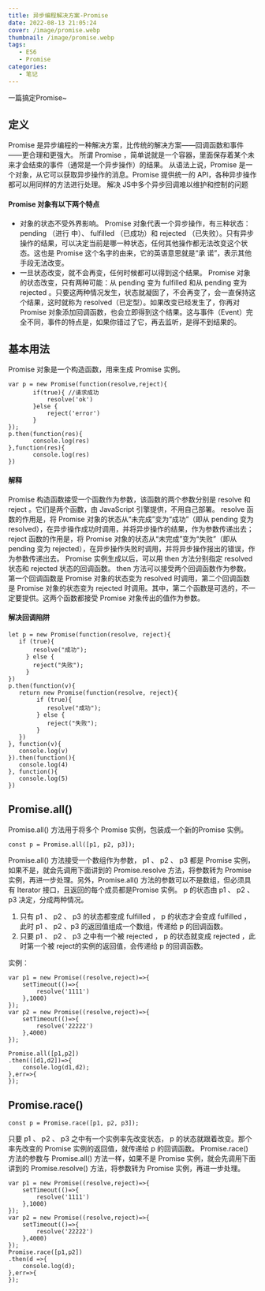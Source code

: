 ```yaml
---
title: 异步编程解决方案-Promise
date: 2022-08-13 21:05:24
cover: /image/promise.webp
thumbnail: /image/promise.webp
tags: 
   - ES6
   - Promise
categories:
   - 笔记
---
```

一篇搞定Promise~
<!--more-->
## 定义
Promise 是异步编程的一种解决方案，比传统的解决方案——回调函数和事件——更合理和更强大。
所谓 Promise ，简单说就是一个容器，里面保存着某个未来才会结束的事件（通常是一个异步操作）的结果。
从语法上说，Promise 是一个对象，从它可以获取异步操作的消息。Promise 提供统一的 API，各种异步操作都可以用同样的方法进行处理。
解决 JS中多个异步回调难以维护和控制的问题
#### Promise 对象有以下两个特点
* 对象的状态不受外界影响。 Promise 对象代表一个异步操作，有三种状态： pending （进行
中）、 fulfilled （已成功）和 rejected （已失败）。只有异步操作的结果，可以决定当前是哪一种状态，任何其他操作都无法改变这个状态。这也是 Promise 这个名字的由来，它的英语意思就是“承 诺”，表示其他手段无法改变。
* 一旦状态改变，就不会再变，任何时候都可以得到这个结果。 Promise 对象的状态改变，只有两种可能：从 pending 变为 fulfilled 和从 pending 变为 rejected 。只要这两种情况发生，状态就凝固了，不会再变了，会一直保持这个结果，这时就称为 resolved（已定型）。如果改变已经发生了，你再对 Promise 对象添加回调函数，也会立即得到这个结果。这与事件（Event）完全不同，事件的特点是，如果你错过了它，再去监听，是得不到结果的。
## 基本用法
Promise 对象是一个构造函数，用来生成 Promise 实例。
~~~
var p = new Promise(function(resolve,reject){
       if(true){ //请求成功
           resolve('ok')
       }else {
           reject('error')
       }
});
p.then(function(res){
       console.log(res)
},function(res){
       console.log(res)
})
~~~
#### 解释
Promise 构造函数接受一个函数作为参数，该函数的两个参数分别是 resolve 和 reject 。它们是两个函数，由 JavaScript 引擎提供，不用自己部署。
resolve 函数的作用是，将 Promise 对象的状态从“未完成”变为“成功”（即从 pending 变为resolved），在异步操作成功时调用，并将异步操作的结果，作为参数传递出去； reject 函数的作用是，将 Promise 对象的状态从“未完成”变为“失败”（即从 pending 变为 rejected），在异步操作失败时调用，并将异步操作报出的错误，作为参数传递出去。
Promise 实例生成以后，可以用 then 方法分别指定 resolved 状态和 rejected 状态的回调函数。
then 方法可以接受两个回调函数作为参数。第一个回调函数是 Promise 对象的状态变为 resolved 时调用，第二个回调函数是 Promise 对象的状态变为 rejected 时调用。其中，第二个函数是可选的，不一定要提供。这两个函数都接受 Promise 对象传出的值作为参数。
#### 解决回调陷阱
~~~
let p = new Promise(function(resolve, reject){
   if (true){
       resolve("成功");
     } else {
       reject("失败");
     }
})
p.then(function(v){
   return new Promise(function(resolve, reject){
        if (true){
           resolve("成功");
        } else {
           reject("失败");
        }
   })
}, function(v){
   console.log(v)
}).then(function(){
   console.log(4)
}, function(){
   console.log(5)
})
~~~
## Promise.all()
Promise.all() 方法用于将多个 Promise 实例，包装成一个新的Promise 实例。
~~~
const p = Promise.all([p1, p2, p3]);
~~~
Promise.all() 方法接受一个数组作为参数， p1 、 p2 、 p3 都是 Promise 实例，如果不是，就会先调用下面讲到的 Promise.resolve 方法，将参数转为 Promise 实例，再进一步处理。另外，Promise.all() 方法的参数可以不是数组，但必须具有 Iterator 接口，且返回的每个成员都是Promise 实例。
p 的状态由 p1 、 p2 、 p3 决定，分成两种情况。
1. 只有 p1 、 p2 、 p3 的状态都变成 fulfilled ， p 的状态才会变成 fulfilled ，此时 p1 、 p2 、p3 的返回值组成一个数组，传递给 p 的回调函数。
2. 只要 p1 、 p2 、 p3 之中有一个被 rejected ， p 的状态就变成 rejected ，此时第一个被 reject的实例的返回值，会传递给 p 的回调函数。

实例：
~~~
var p1 = new Promise((resolve,reject)=>{
    setTimeout(()=>{
        resolve('1111')
    },1000)
});
var p2 = new Promise((resolve,reject)=>{
    setTimeout(()=>{
        resolve('22222')
    },4000)
});
 
Promise.all([p1,p2])
.then(([d1,d2])=>{  
    console.log(d1,d2);
},err=>{
});
~~~
## Promise.race()
~~~
const p = Promise.race([p1, p2, p3]);
~~~
只要 p1 、 p2 、 p3 之中有一个实例率先改变状态， p 的状态就跟着改变。那个率先改变的 Promise 实例的返回值，就传递给 p 的回调函数。
Promise.race() 方法的参数与 Promise.all() 方法一样，如果不是 Promise 实例，就会先调用下面讲到的 Promise.resolve() 方法，将参数转为 Promise 实例，再进一步处理。
~~~
var p1 = new Promise((resolve,reject)=>{
    setTimeout(()=>{
        resolve('1111')
    },1000)
});
var p2 = new Promise((resolve,reject)=>{
    setTimeout(()=>{
        resolve('22222')
    },4000)
});
Promise.race([p1,p2])
.then(d =>{  
    console.log(d);
},err=>{
});
~~~

